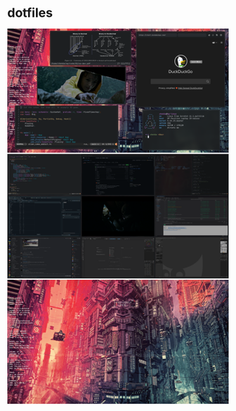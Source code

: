 # dotfiles

<img src="screenshots/main.png">
<img src="screenshots/overview.png">
<img src="screenshots/bg.png">
